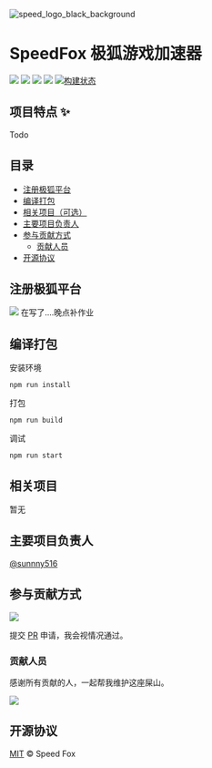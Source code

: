 ![speed_logo_black_background](https://github.com/user-attachments/assets/aed5aa60-575a-4d1c-9878-bb3f7f0073e5)

# SpeedFox 极狐游戏加速器
[![](https://img.shields.io/badge/项目主页-SpeedFox-blue)](https://github.com/sunnny516/speedfox)
[![](https://img.shields.io/badge/极狐官网-SpeedFox-black)](https://www.jihujiasuqi.com/)
[![](https://img.shields.io/badge/极狐官网云平台-SpeedFox-green)](https://api.jihujiasuqi.com/partners/)
[![](https://img.shields.io/badge/哔哩哔哩-SpeedFox-pink)](https://space.bilibili.com/80504012)
[![构建状态](https://img.shields.io/github/actions/workflow/status/sunnny516/speedfox/build.yml.svg?branch=SpeedFoxV4)](https://github.com/sunnny516/speedfox/actions?query=workflow:ci)

## 项目特点 ✨

Todo

## 目录


- [注册极狐平台](#注册极狐平台)
- [编译打包](#编译打包)
- [相关项目（可选）](#相关项目)
- [主要项目负责人](#主要项目负责人)
- [参与贡献方式](#参与贡献方式)
    - [贡献人员](#贡献人员)
- [开源协议](#开源协议)


## 注册极狐平台
[![](https://img.shields.io/badge/极狐官网云平台-SpeedFox-green)](https://api.jihujiasuqi.com/partners/)
在写了....晚点补作业

## 编译打包

安装环境
```
npm run install 
```

打包
```
npm run build 
```

调试
```
npm run start 
```

## 相关项目

暂无

## 主要项目负责人

[@sunnny516](https://github.com/sunnny516)

## 参与贡献方式

[![](https://img.shields.io/badge/%E7%94%B3%E8%AF%B7-Pull%20Request-orange)](https://github.com/sunnny516/speedfox/pulls)

提交 [PR](https://github.com/sunnny516/speedfox/pulls) 申请，我会视情况通过。

### 贡献人员


感谢所有贡献的人，一起帮我维护这座屎山。

<a href="https://github.com/sunnny516/speedfox/graphs/contributors" target="_blank">
  <img src="https://contrib.rocks/image?repo=sunnny516/speedfox" />
</a>


## 开源协议

[MIT](LICENSE) © Speed Fox

